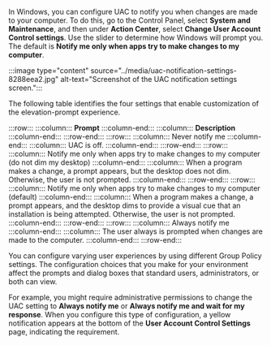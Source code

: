 In Windows, you can configure UAC to notify you when changes are made to your computer. To do this, go to the Control Panel, select **System and Maintenance**, and then under **Action Center**, select **Change User Account Control settings**. Use the slider to determine how Windows will prompt you. The default is **Notify me only when apps try to make changes to my computer**.

:::image type="content" source="../media/uac-notification-settings-8288eea2.jpg" alt-text="Screenshot of the UAC notification settings screen.":::


The following table identifies the four settings that enable customization of the elevation-prompt experience.

:::row:::
  :::column:::
    **Prompt**
  :::column-end:::
  :::column:::
    **Description**
  :::column-end:::
:::row-end:::
:::row:::
  :::column:::
    Never notify me
  :::column-end:::
  :::column:::
    UAC is off.
  :::column-end:::
:::row-end:::
:::row:::
  :::column:::
    Notify me only when apps try to make changes to my computer (do not dim my desktop)
  :::column-end:::
  :::column:::
    When a program makes a change, a prompt appears, but the desktop does not dim. Otherwise, the user is not prompted.
  :::column-end:::
:::row-end:::
:::row:::
  :::column:::
    Notify me only when apps try to make changes to my computer (default)
  :::column-end:::
  :::column:::
    When a program makes a change, a prompt appears, and the desktop dims to provide a visual cue that an installation is being attempted. Otherwise, the user is not prompted.
  :::column-end:::
:::row-end:::
:::row:::
  :::column:::
    Always notify me
  :::column-end:::
  :::column:::
    The user always is prompted when changes are made to the computer.
  :::column-end:::
:::row-end:::


You can configure varying user experiences by using different Group Policy settings. The configuration choices that you make for your environment affect the prompts and dialog boxes that standard users, administrators, or both can view.

For example, you might require administrative permissions to change the UAC setting to **Always notify me** or **Always notify me and wait for my response**. When you configure this type of configuration, a yellow notification appears at the bottom of the **User Account Control Settings** page, indicating the requirement.
